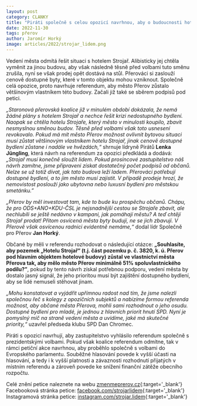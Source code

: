 ```yaml
---
layout: post
category: CLANKY
title: "Piráti společně s celou opozicí navrhnou, aby o budoucnosti hotelu Strojař rozhodli občané v referendu"
date: 2022-11-30
tags: přerov
author: Jaromír Horký
image: articles/2022/strojar_lidem.png
---
```

Vedení města odmítá řešit situaci s hotelem Strojař. Alibisticky jej chtěla vyměnit za jinou budovu, aby však následně těsně před volbami tuto směnu zrušila, nyní se však prodej opět dostává na stůl. Přerováci si zaslouží cenově dostupné byty, které v tomto objektu mohou vzniknout. Společně celá opozice, proto navrhuje referendum, aby město Přerov zůstalo většinovým vlastníkem této budovy. Začali již také se sběrem podpisů pod petici.

*„Staronová přerovská koalice již v minulém období dokázala, že nemá žádné plány s hotelem Strojař a nechce řešit krizi nedostupného bydlení. Naopak se chtěla hotelu Strojaře, který město v minulosti koupilo, zbavit nesmyslnou směnou budov. Těsně před volbami však toto usnesení revokovalo. Pokud má mít město Přerov možnost ovlivnit bytovou situaci musí zůstat většinovým vlastníkem hotelu Strojař, jinak cenově dostupné bydlení zůstane i nadále ve hvězdách,“* shrnuje lídryně Pirátů **Lenka Jüngling**, která návrh na referendum za opozici předkládá a dodává: *„Strojař musí konečně sloužit lidem. Pokud prosincové zastupitelstvo náš návrh zamítne, jsme připraveni získat dostatečný počet podpisů od občanů. Nelze se už totiž dívat, jak tato budova leží ladem. Přerováci potřebují dostupné bydlení, a to jim město musí zajistit. V případě prodeje hrozí, že nemovistost poslouží jako ubytovna nebo luxusní bydlení pro městskou smetánku.”*

*„Přerov by měl investovat tam, kde to bude ku prospěchu občanů. Chápu, že pro ODS+ANO+KDU-ČSL je nejsnadnější cestou se Strojaře zbavit, ale nechlubili se ještě nedávno v kampani, jak pomáhají městu? A teď chtějí Strojař prodat! Přitom osvícená města byty budují, ne se jich zbavují. V Přerově však osvícenou radnici evidentně nemáme,“* dodal lídr Společně pro Přerov **Jan Horký**.

Občané by měli v referendu rozhodovat o následující otázce: **„Souhlasíte, aby pozemek „Hotelu Strojař“ (t.j. část pozemku p. č. 3820, k. ú. Přerov pod hlavním objektem hotelové budovy) zůstal ve vlastnictví města Přerova tak, aby mělo město Přerov minimálně 51% spoluvlastnického podílu?”**, pokud by tento návrh získal potřebnou podporu, vedení města by dostalo jasný signál, že jeho prioritou musí být zajištění dostupného bydlení, aby se lidé nemuseli stěhovat jinam.

*„Mohu konstatovat a vyjádřit upřímnou radost nad tím, že jsme nalezli společnou řeč s kolegy z opozičních subjektů a nabízíme formou referenda možnost, aby občané města Přerova, mohli sami rozhodnout o jeho osudu. Dostupné bydlení pro mladé, je jednou z hlavních priorit hnutí SPD.  Nyní je pomyslný míč na straně vedení města a uvidíme, jaké má skutečné priority,“* uzavřel předseda klubu SPD Dan Chromec.

Piráti s opozicí navrhují, aby zastupitelstvo vyhlásilo referendum společně s prezidentskými volbami. Pokud však koalice referendum odmítne, tak v rámci petiční akce navrhnou, aby proběhlo společně s volbami do Evropského parlamentu. Souběžné hlasování povede k vyšší účasti na hlasování, a tedy i k vyšší platnosti a závaznosti rozhodnutí přijatých v místním referendu a zároveň povede ke snížení finanční zátěže obecního rozpočtu.

Celé znění petice naleznete na webu [zmenmeprerov.cz](http://zmenmeprerov.cz){:target='_blank'}
Facebooková stránka petice: [facebook.com/strojarlidem](https://www.facebook.com/strojarlidem/){:target='_blank'}
Instagramová stránka petice: [instagram.com/strojar.lidem](https://www.instagram.com/strojar.lidem/){:target='_blank'}
